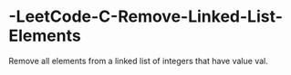 # -LeetCode-C-Remove-Linked-List-Elements
Remove all elements from a linked list of integers that have value val.
